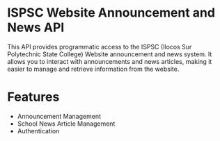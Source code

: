 # ISPSC Website Announcement and News API

This API provides programmatic access to the ISPSC (Ilocos Sur Polytechnic State College) Website announcement and news system. It allows you to interact with announcements and news articles, making it easier to manage and retrieve information from the website.

# Features
- Announcement Management
- School News Article Management
- Authentication
